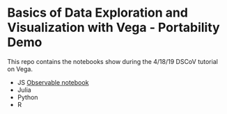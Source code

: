 # Basics of Data Exploration and Visualization with Vega - Portability Demo

This repo contains the notebooks show during the 4/18/19 DSCoV tutorial on Vega.

* JS [Observable notebook](https://observablehq.com/@mcmcgrath13/javascript-vega-portability-demo)
* Julia
* Python
* R
